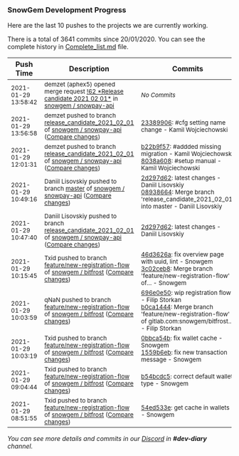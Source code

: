 
### SnowGem Development Progress

Here are the last 10 pushes to the projects we are currently working.

There is a total of 3641 commits since 20/01/2020. You can see the complete history in
 [Complete_list.md](Complete_list.md) file.

| Push Time | Description | Commits |
| --- | --- | --- |
| <sub>2021-01-29 13:58:42</sub> | <sub>demzet (aphex5) opened merge request [\!62 \*Release candidate 2021 02 01\*](https://gitlab.com/snowgem/snowpay-api/-/merge_requests/62) in [snowgem / snowpay\-api](https://gitlab.com/snowgem/snowpay-api)</sub> | <sub>_No Commits_</sub> |
| <sub>2021-01-29 13:56:58</sub> | <sub>demzet pushed to branch [release\_candidate\_2021\_02\_01](https://gitlab.com/snowgem/snowpay-api/commits/release_candidate_2021_02_01) of [snowgem / snowpay\-api](https://gitlab.com/snowgem/snowpay-api) ([Compare changes](https://gitlab.com/snowgem/snowpay-api/compare/8038a608f7270af69ba873cf4f15be61578a78a0...233899068cd12d65be733cf8be087343e38d9d98))</sub> | <sub>[23389906](https://gitlab.com/snowgem/snowpay-api/-/commit/233899068cd12d65be733cf8be087343e38d9d98): #cfg setting name change - Kamil Wojciechowski</sub> |
| <sub>2021-01-29 12:01:31</sub> | <sub>demzet pushed to branch [release\_candidate\_2021\_02\_01](https://gitlab.com/snowgem/snowpay-api/commits/release_candidate_2021_02_01) of [snowgem / snowpay\-api](https://gitlab.com/snowgem/snowpay-api) ([Compare changes](https://gitlab.com/snowgem/snowpay-api/compare/2d297d622e3e0eab8670e293280c8c00b8a9d618...8038a608f7270af69ba873cf4f15be61578a78a0))</sub> | <sub>[b22b9f57](https://gitlab.com/snowgem/snowpay-api/-/commit/b22b9f57cd805cc4a9e9587051b90114601143ad): #addded missing migration - Kamil Wojciechowski<br>[8038a608](https://gitlab.com/snowgem/snowpay-api/-/commit/8038a608f7270af69ba873cf4f15be61578a78a0): #setup manual - Kamil Wojciechowski</sub> |
| <sub>2021-01-29 10:49:16</sub> | <sub>Daniil Lisovskiy pushed to branch [master](https://gitlab.com/snowgem/snowpay-api/commits/master) of [snowgem / snowpay\-api](https://gitlab.com/snowgem/snowpay-api) ([Compare changes](https://gitlab.com/snowgem/snowpay-api/compare/c6da7037c13960918752764bbc074cb6c0f739d6...089386645754cf979f6644c34e451075ed8600bf))</sub> | <sub>[2d297d62](https://gitlab.com/snowgem/snowpay-api/-/commit/2d297d622e3e0eab8670e293280c8c00b8a9d618): latest changes - Daniil Lisovskiy<br>[08938664](https://gitlab.com/snowgem/snowpay-api/-/commit/089386645754cf979f6644c34e451075ed8600bf): Merge branch 'release_candidate_2021_02_01' into master - Daniil Lisovskiy</sub> |
| <sub>2021-01-29 10:47:40</sub> | <sub>Daniil Lisovskiy pushed to branch [release\_candidate\_2021\_02\_01](https://gitlab.com/snowgem/snowpay-api/commits/release_candidate_2021_02_01) of [snowgem / snowpay\-api](https://gitlab.com/snowgem/snowpay-api) ([Compare changes](https://gitlab.com/snowgem/snowpay-api/compare/b59cdfd7af83c8a66e5a97abf9c6c151358e9bb1...2d297d622e3e0eab8670e293280c8c00b8a9d618))</sub> | <sub>[2d297d62](https://gitlab.com/snowgem/snowpay-api/-/commit/2d297d622e3e0eab8670e293280c8c00b8a9d618): latest changes - Daniil Lisovskiy</sub> |
| <sub>2021-01-29 10:15:45</sub> | <sub>Txid pushed to branch [feature/new\-registration\-flow](https://gitlab.com/snowgem/bitfrost/commits/feature/new-registration-flow) of [snowgem / bitfrost](https://gitlab.com/snowgem/bitfrost) ([Compare changes](https://gitlab.com/snowgem/bitfrost/compare/b0ca14444b2e5a0730733c5f38ba9d60a69f05cb...3c02ceb8085e1de276b4e275e4ac9e0fe02d149b))</sub> | <sub>[46d3626a](https://gitlab.com/snowgem/bitfrost/-/commit/46d3626a8cece305488bdb746610fa74e808c83b): fix overview page with uuid, lint - Snowgem<br>[3c02ceb8](https://gitlab.com/snowgem/bitfrost/-/commit/3c02ceb8085e1de276b4e275e4ac9e0fe02d149b): Merge branch 'feature/new-registration-flow' of... - Snowgem</sub> |
| <sub>2021-01-29 10:03:59</sub> | <sub>qNaN pushed to branch [feature/new\-registration\-flow](https://gitlab.com/snowgem/bitfrost/commits/feature/new-registration-flow) of [snowgem / bitfrost](https://gitlab.com/snowgem/bitfrost) ([Compare changes](https://gitlab.com/snowgem/bitfrost/compare/1559b6eb71e5101f67253a9cc4430625558c08ba...b0ca14444b2e5a0730733c5f38ba9d60a69f05cb))</sub> | <sub>[696e0e50](https://gitlab.com/snowgem/bitfrost/-/commit/696e0e5018c1049acca5088d203b2531839cfaf4): wip registration flow - Filip Storkan<br>[b0ca1444](https://gitlab.com/snowgem/bitfrost/-/commit/b0ca14444b2e5a0730733c5f38ba9d60a69f05cb): Merge branch 'feature/new-registration-flow' of gitlab.com:snowgem/bitfrost... - Filip Storkan</sub> |
| <sub>2021-01-29 10:03:19</sub> | <sub>Txid pushed to branch [feature/new\-registration\-flow](https://gitlab.com/snowgem/bitfrost/commits/feature/new-registration-flow) of [snowgem / bitfrost](https://gitlab.com/snowgem/bitfrost) ([Compare changes](https://gitlab.com/snowgem/bitfrost/compare/b54bcdc527cbc0e6077c3b065fc7ad1fa751e18b...1559b6eb71e5101f67253a9cc4430625558c08ba))</sub> | <sub>[0bbca54b](https://gitlab.com/snowgem/bitfrost/-/commit/0bbca54bb87030226436fe3db25eace2e537fc2e): fix wallet cache - Snowgem<br>[1559b6eb](https://gitlab.com/snowgem/bitfrost/-/commit/1559b6eb71e5101f67253a9cc4430625558c08ba): fix new transaction message - Snowgem</sub> |
| <sub>2021-01-29 09:04:44</sub> | <sub>Txid pushed to branch [feature/new\-registration\-flow](https://gitlab.com/snowgem/bitfrost/commits/feature/new-registration-flow) of [snowgem / bitfrost](https://gitlab.com/snowgem/bitfrost) ([Compare changes](https://gitlab.com/snowgem/bitfrost/compare/54ed533edbcd136170154650e516094dd49e8708...b54bcdc527cbc0e6077c3b065fc7ad1fa751e18b))</sub> | <sub>[b54bcdc5](https://gitlab.com/snowgem/bitfrost/-/commit/b54bcdc527cbc0e6077c3b065fc7ad1fa751e18b): correct default wallet type - Snowgem</sub> |
| <sub>2021-01-29 08:51:55</sub> | <sub>Txid pushed to branch [feature/new\-registration\-flow](https://gitlab.com/snowgem/bitfrost/commits/feature/new-registration-flow) of [snowgem / bitfrost](https://gitlab.com/snowgem/bitfrost) ([Compare changes](https://gitlab.com/snowgem/bitfrost/compare/2bacccd9a70760afd757c821f55f5716e7450f69...54ed533edbcd136170154650e516094dd49e8708))</sub> | <sub>[54ed533e](https://gitlab.com/snowgem/bitfrost/-/commit/54ed533edbcd136170154650e516094dd49e8708): get cache in wallets - Snowgem</sub> |

_You can see more details and commits in our [Discord](https://discord.gg/zumGnbg) in **#dev-diary** channel._
